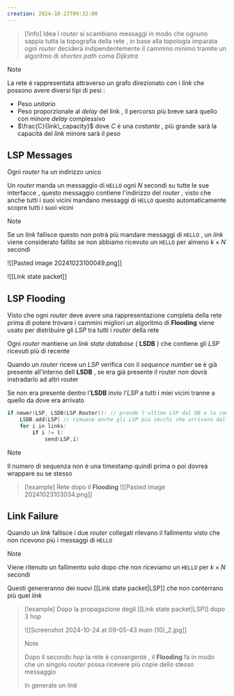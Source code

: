 ```yaml
---
creation: 2024-10-23T09:32:00
---
```

>[!info] Idea
>I *router* si scambiano messaggi in modo che ognuno sappia tutta la topografia della rete , in base alla topologia imparata ogni *router* deciderà indipendentemente il cammino minimo tramite un algoritmo di *shortes path* come *Dijkstra*

>[!note] 
>La rete è rappresentata attraverso un grafo direzionato con i *link* che possono avere diversi tipi di pesi : 
>+ Peso *unitario*
>+ Peso proporzionale al *delay* del link , il percorso più breve sarà quello con minore *delay* complessivo
>+ $\frac{C}{link\_capacity}$ dove $C$ è una *costante* , più grande sarà la capacità del *link* minore sarà il peso 

## LSP Messages

Ogni *router* ha un indirizzo unico 

Un *router* manda un messaggio di `HELLO` ogni $N$ secondi su tutte le sue interfacce , questo messaggio contiene l'indirizzo del *router* , visto che anche tutti i suoi vicini mandano messaggi di `HELLO` questo automaticamente scopre tutti i suoi vicini

>[!note] 
>Se un *link* fallisce questo non potrà più mandare messaggi di `HELLO` , un *link* viene considerato fallito se non abbiamo ricevuto un `HELLO` per almeno $k\times N$ secondi

![[Pasted image 20241023100049.png]]

![[Link state packet]]

## LSP Flooding

Visto che ogni *router* deve avere una rappresentazione completa della rete prima di potere trovare i cammini migliori un algoritmo di **Flooding** viene usato per distribuire gli *LSP* tra tutti i *router* della rete 

Ogni *router* mantiene un *link state database* ( **LSDB** ) che contiene gli *LSP* ricevuti più di recente 

Quando un *router* riceve un *LSP* verifica con il *sequence number* se è già presente all'interno dell **LSDB** , se era già presente il router non dovrà instradarlo ad altri router 

Se non era presente dentro l'**LSDB** invio l'*LSP* a tutti i miei vicini tranne a quello da dove era arrivato 

```c
if newer(LSP, LSDB(LSP.Router)): // prende l'ultimo LSP dal DB e lo compara con quello che ci è arrivato
	LSDB.add(LSP) // rimuove anche gli LSP più vecchi che arrivano dallo stesso router
	for i in links:
		if i != l:
			send(LSP,i) 
```

>[!note] 
>Il numero di sequenza non è una timestamp quindi prima o poi dovreà wrappare su se stesso 

>[!example] 
>Rete dopo il **Flooding**
>![[Pasted image 20241023103034.png]]
## Link Failure

Quando un *link* fallisce i due *router* collegati rilevano il fallimento visto che non ricevono più i messaggi di `HELLO` 
>[!note] 
>Viene ritenuto un fallimento solo dopo che non riceviamo un `HELLO` per $k\times N$ secondi

Questi genereranno dei nuovi [[Link state packet|LSP]] che non conterrano più quel *link* 

>[!example] 
>Dopo la propagazione degli [[Link state packet|LSP]] dopo 3 hop 
>
>![[Screenshot 2024-10-24 at 09-05-43 main (10)_2.jpg]]
>
>>[!note] 
>>Dopo il secondo *hop* la rete è convergente , il **Flooding** fa in modo che un singolo *router* possa ricevere più copie dello stesso messaggio
>
>In generale un *link* 